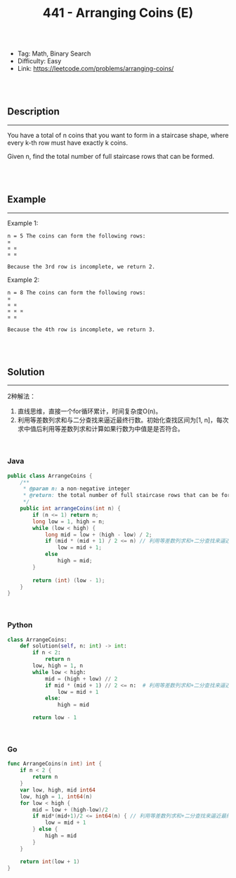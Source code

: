 # <center>441 - Arranging Coins (E)</center> 



<br></br>

* Tag: Math, Binary Search
* Difficulty: Easy
* Link: https://leetcode.com/problems/arranging-coins/

<br></br>



## Description
----
You have a total of n coins that you want to form in a staircase shape, where every k-th row must have exactly k coins.

Given n, find the total number of full staircase rows that can be formed.

<br></br>



## Example
----
Example 1:
```
n = 5 The coins can form the following rows:
¤
¤ ¤
¤ ¤

Because the 3rd row is incomplete, we return 2.
```

Example 2:
```
n = 8 The coins can form the following rows:
¤
¤ ¤
¤ ¤ ¤
¤ ¤

Because the 4th row is incomplete, we return 3.
```

<br></br>



## Solution
----
2种解法：
1. 直线思维，直接一个for循环累计，时间复杂度O(n)。
2. 利用等差数列求和与二分查找来逼近最终行数。初始化查找区间为[1, n]，每次求中值后利用等差数列求和计算如果行数为中值是是否符合。

<br>


### Java
```java
public class ArrangeCoins {
	/**
     * @param n: a non-negative integer
     * @return: the total number of full staircase rows that can be formed
     */
    public int arrangeCoins(int n) {
    	if (n <= 1) return n;
    	long low = 1, high = n;
    	while (low < high) {
    		long mid = low + (high - low) / 2;
    		if (mid * (mid + 1) / 2 <= n) // 利用等差数列求和+二分查找来逼近最终行数。
    			low = mid + 1;
    		else
    			high = mid;
    	}
    	
    	return (int) (low - 1);
    }
}
```

<br>


### Python
```python
class ArrangeCoins:
    def solution(self, n: int) -> int:
        if n < 2:
            return n
        low, high = 1, n
        while low < high:
            mid = (high + low) // 2
            if mid * (mid + 1) // 2 <= n:  # 利用等差数列求和+二分查找来逼近最终行数。
                low = mid + 1
            else:
                high = mid

        return low - 1
```

<br>


### Go
```go
func ArrangeCoins(n int) int {
	if n < 2 {
		return n
	}
	var low, high, mid int64
	low, high = 1, int64(n)
	for low < high {
		mid = low + (high-low)/2
		if mid*(mid+1)/2 <= int64(n) { // 利用等差数列求和+二分查找来逼近最终行数。
			low = mid + 1
		} else {
			high = mid
		}
	}

	return int(low + 1)
}
```
